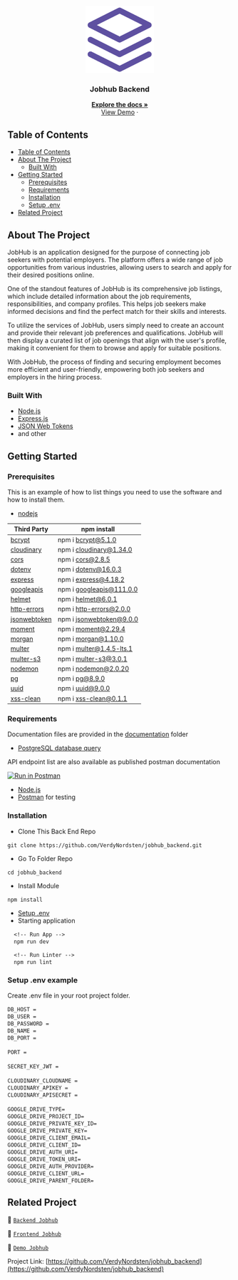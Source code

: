 <br />
<p align="center">
<div align="center">
<img height="150" src="./documentation/logo.png" alt="Jobhub" border="0"/>
</div>
  <h3 align="center">Jobhub Backend</h3>
  <p align="center">
    <a href="https://github.com/VerdyNordsten/jobhub_backend"><strong>Explore the docs »</strong></a>
    <br />
    <a href="https://jobhub.up.railway.app/">View Demo</a>
    ·
  </p>
</p>

<!-- TABLE OF CONTENTS -->

## Table of Contents

- [Table of Contents](#table-of-contents)
- [About The Project](#about-the-project)
  - [Built With](#built-with)
- [Getting Started](#getting-started)
  - [Prerequisites](#prerequisites)
  - [Requirements](#requirements)
  - [Installation](#installation)
  - [Setup .env](#setup-env-example)
- [Related Project](#related-project)
<!-- ABOUT THE PROJECT -->

## About The Project

JobHub is an application designed for the purpose of connecting job seekers with potential employers. The platform offers a wide range of job opportunities from various industries, allowing users to search and apply for their desired positions online.

One of the standout features of JobHub is its comprehensive job listings, which include detailed information about the job requirements, responsibilities, and company profiles. This helps job seekers make informed decisions and find the perfect match for their skills and interests.

To utilize the services of JobHub, users simply need to create an account and provide their relevant job preferences and qualifications. JobHub will then display a curated list of job openings that align with the user's profile, making it convenient for them to browse and apply for suitable positions.

With JobHub, the process of finding and securing employment becomes more efficient and user-friendly, empowering both job seekers and employers in the hiring process.

### Built With

- [Node.js](https://nodejs.org/en/)
- [Express.js](https://expressjs.com/)
- [JSON Web Tokens](https://jwt.io/)
- and other


<!-- GETTING STARTED -->


## Getting Started

### Prerequisites

This is an example of how to list things you need to use the software and how to install them.

- [nodejs](https://nodejs.org/en/download/)

| Third Party   | npm install         |
| ------------- | ------------------- |
| [bcrypt]      | npm i bcrypt@5.1.0  |
| [cloudinary]  | npm i cloudinary@1.34.0 |
| [cors]        | npm i cors@2.8.5     |
| [dotenv]      | npm i dotenv@16.0.3  |
| [express]     | npm i express@4.18.2 |
| [googleapis]  | npm i googleapis@111.0.0 |
| [helmet]      | npm i helmet@6.0.1   |
| [http-errors] | npm i http-errors@2.0.0 |
| [jsonwebtoken] | npm i jsonwebtoken@9.0.0 |
| [moment]      | npm i moment@2.29.4  |
| [morgan]      | npm i morgan@1.10.0  |
| [multer]      | npm i multer@1.4.5-lts.1 |
| [multer-s3]   | npm i multer-s3@3.0.1 |
| [nodemon]     | npm i nodemon@2.0.20 |
| [pg]          | npm i pg@8.9.0       |
| [uuid]        | npm i uuid@9.0.0     |
| [xss-clean]   | npm i xss-clean@0.1.1 |

[bcrypt]: https://www.npmjs.com/package/bcrypt
[cloudinary]: https://www.npmjs.com/package/cloudinary
[cors]: https://www.npmjs.com/package/cors
[dotenv]: https://www.npmjs.com/package/dotenv
[express]: http://expressjs.com
[googleapis]: https://www.npmjs.com/package/googleapis
[helmet]: https://www.npmjs.com/package/helmet
[http-errors]: https://www.npmjs.com/package/http-errors
[jsonwebtoken]: https://www.npmjs.com/package/jsonwebtoken
[moment]: https://www.npmjs.com/package/moment
[morgan]: https://www.npmjs.com/package/morgan
[multer]: https://www.npmjs.com/package/multer
[multer-s3]: https://www.npmjs.com/package/multer-s3
[nodemon]: https://www.npmjs.com/package/nodemon
[pg]: https://node-postgres.com
[uuid]: https://www.npmjs.com/package/uuid
[xss-clean]: https://www.npmjs.com/package/xss-clean

### Requirements

Documentation files are provided in the [documentation](./documentation) folder

- [PostgreSQL database query](./query.sql)

API endpoint list are also available as published postman documentation

[![Run in Postman](https://run.pstmn.io/button.svg)](https://documenter.getpostman.com/view/26188678/2s93ecxB2h)

- [Node.js](https://nodejs.org/en/)
- [Postman](https://www.getpostman.com/) for testing

### Installation

- Clone This Back End Repo

```
git clone https://github.com/VerdyNordsten/jobhub_backend.git
```

- Go To Folder Repo

```
cd jobhub_backend
```

- Install Module

```
npm install
```

- <a href="#setup-env-example">Setup .env</a>
- Starting application

```
  <!-- Run App -->
  npm run dev
```

```
  <!-- Run Linter -->
  npm run lint
```

### Setup .env example

Create .env file in your root project folder.

```
DB_HOST =
DB_USER =
DB_PASSWORD =
DB_NAME =
DB_PORT =

PORT =

SECRET_KEY_JWT =

CLOUDINARY_CLOUDNAME = 
CLOUDINARY_APIKEY =
CLOUDINARY_APISECRET =

GOOGLE_DRIVE_TYPE=
GOOGLE_DRIVE_PROJECT_ID=
GOOGLE_DRIVE_PRIVATE_KEY_ID=
GOOGLE_DRIVE_PRIVATE_KEY=
GOOGLE_DRIVE_CLIENT_EMAIL=
GOOGLE_DRIVE_CLIENT_ID=
GOOGLE_DRIVE_AUTH_URI=
GOOGLE_DRIVE_TOKEN_URI=
GOOGLE_DRIVE_AUTH_PROVIDER=
GOOGLE_DRIVE_CLIENT_URL=
GOOGLE_DRIVE_PARENT_FOLDER=
```

## Related Project

:rocket: [`Backend Jobhub`](https://github.com/VerdyNordsten/jobhub_backend)

:rocket: [`Frontend Jobhub`](https://github.com/VerdyNordsten/jobhub_frontend)

:rocket: [`Demo Jobhub`](https://jobhub.digty.co.id/)

Project Link: [https://github.com/VerdyNordsten/jobhub_backend](https://github.com/VerdyNordsten/jobhub_backend)
